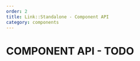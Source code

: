 ```yaml
---
order: 2
title: Link::Standalone - Component API
category: components
---
```


# COMPONENT API - TODO
